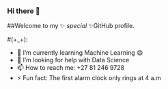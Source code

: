 ### Hi there 👋

##Welcome to my ✨ _special_ ✨GitHub profile.

#(+_+):

- 🌱 I’m currently learning Machine Learning 😄
- 🤔 I’m looking for help with Data Science
- 📫 How to reach me: +27 81 246 9728
- ⚡ Fun fact: The first alarm clock only rings at 4 a.m

